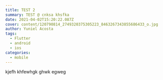 ```yaml
---
title: TEST 2
summary: TEST @ cnksa khsfka
date: 2021-04-02T15:20:22.087Z
cover: content/120790814_2749320375305223_8463267343855686433_o.jpg
author: Yuniel Acosta
tags:
  - Flutter
  - android
  - ios
categories:
  - mobile
---
```

 kjefh khfewhgk ghwk egweg